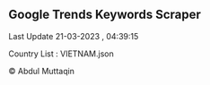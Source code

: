 

## Google Trends Keywords Scraper 
 
Last Update 21-03-2023 , 04:39:15

Country List :
VIETNAM.json



© Abdul Muttaqin 
